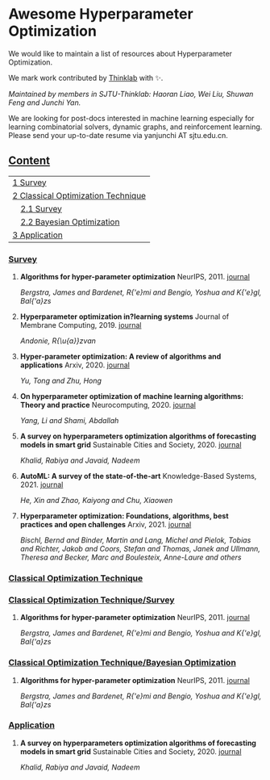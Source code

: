 # Awesome Hyperparameter Optimization
We would like to maintain a list of resources about Hyperparameter Optimization. 

We mark work contributed by [Thinklab](http://thinklab.sjtu.edu.cn) with ✨.

*Maintained by members in SJTU-Thinklab: Haoran Liao, Wei Liu, Shuwan Feng and Junchi Yan.*

We are looking for post-docs interested in machine learning especially for learning combinatorial solvers, dynamic graphs, and reinforcement learning. Please send your up-to-date resume via yanjunchi AT sjtu.edu.cn.

## [Content](#content)

<!-- <tr><td><a href="#survey-papers">1. Survey</a></td></tr>  -->
<table>

<tr>
	<td><a href=#survey>1 Survey</a></td>
</tr>
<tr>
	<td><a href=#classical-optimization-technique>2 Classical Optimization Technique</a></td>
</tr>
<tr>
	<td>&emsp;<a href=#classical-optimization-techniquesurvey>2.1 Survey</a></td>
</tr>
<tr>
	<td>&emsp;<a href=#classical-optimization-techniquebayesian-optimization>2.2 Bayesian Optimization</a></td>
</tr>
<tr>
	<td><a href=#application>3 Application</a></td>
</tr>
</table>




### [Survey](#content)

1. **Algorithms for hyper-parameter optimization** NeurIPS, 2011. [journal](https://proceedings.neurips.cc/paper/2011/file/86e8f7ab32cfd12577bc2619bc635690-Paper.pdf)

    *Bergstra, James and Bardenet, R{\'e}mi and Bengio, Yoshua and K{\'e}gl, Bal{\'a}zs*

2. **Hyperparameter optimization in?learning systems** Journal of Membrane Computing, 2019. [journal](https://link.springer.com/article/10.1007/s41965-019-00023-0)

    *Andonie, R{\u{a}}zvan*

3. **Hyper-parameter optimization: A review of algorithms and applications** Arxiv, 2020. [journal](https://arxiv.org/pdf/2003.05689.pdf)

    *Yu, Tong and Zhu, Hong*

4. **On hyperparameter optimization of machine learning algorithms: Theory and practice** Neurocomputing, 2020. [journal](https://arxiv.org/pdf/2007.15745.pdf)

    *Yang, Li and Shami, Abdallah*

5. **A survey on hyperparameters optimization algorithms of forecasting models in smart grid** Sustainable Cities and Society, 2020. [journal](https://www.researchgate.net/profile/Nadeem-Javaid/publication/341464056_A_Survey_on_Hyperparameters_Optimization_Algorithms_of_Forecasting_Models_in_Smart_Grid/links/5ec2f1e192851c11a873ffbf/A-Survey-on-Hyperparameters-Optimization-Algorithms-of-Forecasting-Models-in-Smart-Grid.pdf)

    *Khalid, Rabiya and Javaid, Nadeem*

6. **AutoML: A survey of the state-of-the-art** Knowledge-Based Systems, 2021. [journal](https://arxiv.org/pdf/1908.00709.pdf?arxiv.org)

    *He, Xin and Zhao, Kaiyong and Chu, Xiaowen*

7. **Hyperparameter optimization: Foundations, algorithms, best practices and open challenges** Arxiv, 2021. [journal](https://arxiv.org/pdf/2107.05847.pdf)

    *Bischl, Bernd and Binder, Martin and Lang, Michel and Pielok, Tobias and Richter, Jakob and Coors, Stefan and Thomas, Janek and Ullmann, Theresa and Becker, Marc and Boulesteix, Anne-Laure and others*

### [Classical Optimization Technique](#content)

### [Classical Optimization Technique/Survey](#content)

1. **Algorithms for hyper-parameter optimization** NeurIPS, 2011. [journal](https://proceedings.neurips.cc/paper/2011/file/86e8f7ab32cfd12577bc2619bc635690-Paper.pdf)

    *Bergstra, James and Bardenet, R{\'e}mi and Bengio, Yoshua and K{\'e}gl, Bal{\'a}zs*

### [Classical Optimization Technique/Bayesian Optimization](#content)

1. **Algorithms for hyper-parameter optimization** NeurIPS, 2011. [journal](https://proceedings.neurips.cc/paper/2011/file/86e8f7ab32cfd12577bc2619bc635690-Paper.pdf)

    *Bergstra, James and Bardenet, R{\'e}mi and Bengio, Yoshua and K{\'e}gl, Bal{\'a}zs*

### [Application](#content)

1. **A survey on hyperparameters optimization algorithms of forecasting models in smart grid** Sustainable Cities and Society, 2020. [journal](https://www.researchgate.net/profile/Nadeem-Javaid/publication/341464056_A_Survey_on_Hyperparameters_Optimization_Algorithms_of_Forecasting_Models_in_Smart_Grid/links/5ec2f1e192851c11a873ffbf/A-Survey-on-Hyperparameters-Optimization-Algorithms-of-Forecasting-Models-in-Smart-Grid.pdf)

    *Khalid, Rabiya and Javaid, Nadeem*


